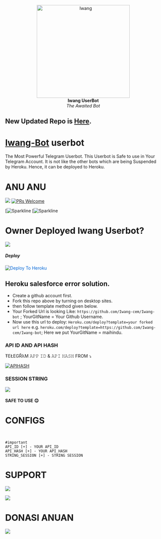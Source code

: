 <p align="center">
   
   <a href="https://github.com/Iwang-cem/Iwang-bot">
      <img src="https://telegra.ph//file/b0e85f92ab4f5f60812b2.jpg" alt="Iwang", height="300px",width="300px">
   </a>
   <br>
   <b>Iwang UserBot</b><br>
   <i>The Awaited Bot</i>
</p>
 
## New Updated Repo is [Here](https://github.com/Iwang-cem/Iwang-bot).
   
# [Iwang-Bot](https://t.me/cemarasupport) userbot

The Most Powerful Telegram Userbot.
This Userbot is Safe to use in Your Telegram Account.
It is not like the other bots which are being Suspended by Heroku. Hence, it can be deployed to Heroku.

# ANU ANU
  [![](https://img.shields.io/badge/Iwang-v0.7-darkgreen)](#) 
  [![PRs Welcome](https://img.shields.io/badge/PRs-welcome-brightgreen.svg?style=flat-square)](https://makeapullrequest.com)
  
 [![Sparkline](https://camo.githubusercontent.com/1f9e75894c57ea7e8d4f6410c3051be52a5a01645ff9ad112afa693c93aadf5e/68747470733a2f2f73746172732e6d6564762e696f2f6465706c6f797068702f6465706c6f7965722e737667)
 [![Sparkline](https://camo.githubusercontent.com/1f9e75894c57ea7e8d4f6410c3051be52a5a01645ff9ad112afa693c93aadf5e/68747470733a2f2f73746172732e6d6564762e696f2f6465706c6f797068702f6465706c6f7965722e737667)

# Owner Deployed Iwang Userbot?
 <a href="https://t.me/Iw4ngs" target="_blank"><img src="https://img.shields.io/badge/Owner-Anu%20Supra-red.svg?style=for-the-badge&logo=Telegram"></a>
   
##### Deploy
<a href="https://dashboard.heroku.com/new?button-url=https%3A%2F%2Fgithub.com%2Fmaihindu%2FfireX-&amp;template=https%3A%2F%2Fgithub.com%2Fmaihindu%2Ffirex-" rel="nofollow" style="background-color: initial; box-sizing: border-box; color: #0366d6; text-decoration-line: none;"><img alt="Deploy To Heroku" src="https://camo.githubusercontent.com/83b0e95b38892b49184e07ad572c94c8038323fb/68747470733a2f2f7777772e6865726f6b7563646e2e636f6d2f6465706c6f792f627574746f6e2e737667" style="border-style: none; box-sizing: initial; max-width: 100%;" /></a></div>

## Heroku salesforce error solution.
   - Create a github account first.
   - Fork this repo above by turning on desktop sites.
   - then follow template method given below.
   - Your Forked Url is looking Like: `https://github.com/Iwang-cem/Iwang-bot` ; YourGitName = Your Github Username.
   - Now use this url to deploy: `Heroku.com/deploy?template=your forked url here` e.g.  `heroku.com/deploy?template=https://github.com/Iwang-cem/Iwang-bot`; Here we put YourGitName = maihindu.   


### API ID AND API HASH 
ŦEŁEGŘλM 
𝙰𝙿𝙿 𝙸𝙳 & 𝙰𝙿𝙸 𝙷𝙰𝚂𝙷 
FROM 
 ⤵
   </p><p align="centre"><a href="https://my.telegram.org"> <img src="https://img.shields.io/badge/via_WEBSITE-APP_ID API_HASH-blue?style=for-the-badge&logo=telegram" alt="APIHASH" /></a> 





### SESSION STRING 
<a href="https://t.me/NayaStringBot" target="_blank"><img src="https://img.shields.io/badge/Join-String%20Anu-red.svg?style=for-the-badge&logo=Telegram"></a>

#### SAFE TO USE 😌

# CONFIGS 
```


#important 
API_ID [+] - YOUR API_ID 
API_HASH [+] - YOUR API_HASH 
STRING_SESSION [+] - STRING SESSION 

```
# SUPPORT 

<a href="https://t.me/cemarastore99" target="_blank"><img src="https://img.shields.io/badge/Join-Channel-yellow.svg?style=for-the-badge&logo=Telegram"></a>

<a href="https://t.me/cemarasupport" target="_blank"><img src="https://img.shields.io/badge/Join-Support%20Group-red.svg?style=for-the-badge&logo=Telegram"></a>

# DONASI ANUAN

   <a href="https://link.dana.id/qr/l29594fc" target="_blank"><img src="[https://img.shields.io/badge/Join-donasi%20dana-blue?style=for-the-badge&logo=DANA"></a>

